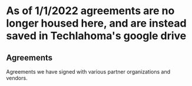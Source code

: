 # As of 1/1/2022 agreements are no longer housed here, and are instead saved in Techlahoma's google drive

## Agreements

Agreements we have signed with various partner organizations and vendors.
